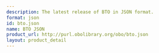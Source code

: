 ```yaml
---
description: The latest release of BTO in JSON format.
format: json
id: bto.json
name: BTO JSON
product_url: http://purl.obolibrary.org/obo/bto.json
layout: product_detail
---
```

